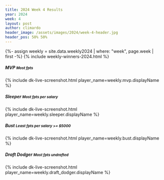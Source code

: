 ```yaml
---
title: 2024 Week 4 Results
year: 2024
week: 4
layout: post
author: climardo
header_image: /assets/images/2024/week-4-header.jpg
header_pos: 50% 50%
---
```


{%- assign weekly = site.data.weekly2024 | where: "week", page.week | first -%}
{% include weekly-winners-2024.html %}

##### MVP <small class="text-muted">Most fpts</small>
{% include dk-live-screenshot.html player_name=weekly.mvp.displayName %}

##### Sleeper <small class="text-muted">Most fpts per salary</small>
{% include dk-live-screenshot.html player_name=weekly.sleeper.displayName %}

##### Bust <small class="text-muted">Least fpts per salary >= $5000</small>
{% include dk-live-screenshot.html player_name=weekly.bust.displayName %}

##### Draft Dodger <small class="text-muted">Most fpts undrafted</small>
{% include dk-live-screenshot.html player_name=weekly.draft_dodger.displayName %}
